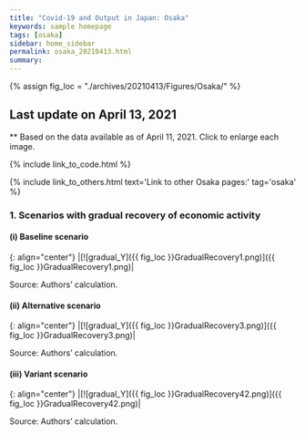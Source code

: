 ```yaml
---
title: "Covid-19 and Output in Japan: Osaka"
keywords: sample homepage
tags: [osaka]
sidebar: home_sidebar
permalink: osaka_20210413.html
summary:
---
```


{% assign fig_loc = "./archives/20210413/Figures/Osaka/" %}

## Last update on April 13, 2021
** Based on the data available as of April 11, 2021. Click to enlarge each image.

{% include link_to_code.html %}

{% include link_to_others.html text='Link to other Osaka pages:' tag='osaka' %}

### 1. Scenarios with gradual recovery of economic activity

#### (i) Baseline scenario

{: align="center"}
|[![gradual_Y]({{ fig_loc }}GradualRecovery1.png)]({{ fig_loc }}GradualRecovery1.png)|

Source: Authors’ calculation.

#### (ii) Alternative scenario

{: align="center"}
|[![gradual_Y]({{ fig_loc }}GradualRecovery3.png)]({{ fig_loc }}GradualRecovery3.png)|

Source: Authors’ calculation.


<!-- ### 2.

#### (i) Variant scenario (A)

{: align="center"}
|[![gradual_Y]({{ fig_loc }}ThresholdsON41.png)]({{ fig_loc }}ThresholdsON41.png)|

Source: Authors’ calculation. -->

#### (iii) Variant scenario

{: align="center"}
|[![gradual_Y]({{ fig_loc }}GradualRecovery42.png)]({{ fig_loc }}GradualRecovery42.png)|

Source: Authors’ calculation.
